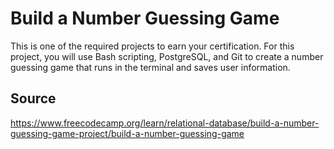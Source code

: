 # Build a Number Guessing Game

This is one of the required projects to earn your certification. For this project, you will use Bash scripting, PostgreSQL, and Git to create a number guessing game that runs in the terminal and saves user information.

## Source

https://www.freecodecamp.org/learn/relational-database/build-a-number-guessing-game-project/build-a-number-guessing-game
